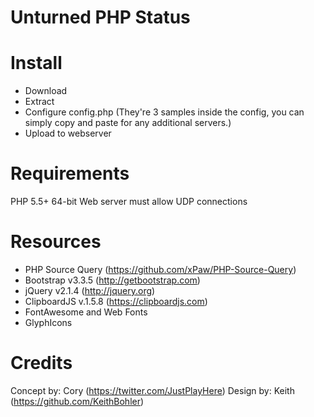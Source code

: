 # Unturned PHP Status

# Install
- Download
- Extract
- Configure config.php (They're 3 samples inside the config, you can simply copy and paste for any additional servers.)
- Upload to webserver

# Requirements
PHP 5.5+ 64-bit
Web server must allow UDP connections

# Resources
- PHP Source Query (https://github.com/xPaw/PHP-Source-Query)
- Bootstrap v3.3.5 (http://getbootstrap.com)
- jQuery v2.1.4 (http://jquery.org)
- ClipboardJS v.1.5.8 (https://clipboardjs.com)
- FontAwesome and Web Fonts
- GlyphIcons

# Credits
Concept by: Cory (https://twitter.com/JustPlayHere)
Design by: Keith (https://github.com/KeithBohler)